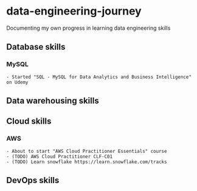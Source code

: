 # data-engineering-journey
Documenting my own progress in learning data engineering skills

## Database skills
  
  ### MySQL
  
    - Started "SQL - MySQL for Data Analytics and Business Intelligence" on Udemy
  
## Data warehousing skills


## Cloud skills

  ### AWS
  
    - About to start "AWS Cloud Practitioner Essentials" course
    - (TODO) AWS Cloud Practitioner CLF-C01
    - (TODO) Learn snowflake https://learn.snowflake.com/tracks


## DevOps skills
